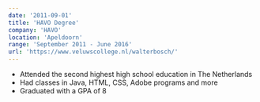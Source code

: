 ```yaml
---
date: '2011-09-01'
title: 'HAVO Degree'
company: 'HAVO'
location: 'Apeldoorn'
range: 'September 2011 - June 2016'
url: 'https://www.veluwscollege.nl/walterbosch/'
---
```


- Attended the second highest high school education in The Netherlands
- Had classes in Java, HTML, CSS, Adobe programs and more
- Graduated with a GPA of 8
